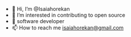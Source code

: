 - 👋 Hi, I’m @Isaiahorekan
- 👀 I’m interested in contributing to open source
- 🌱 software developer
- 📫 How to reach me isaiahorekan@gmail.com

<!---
Isaiahorekan/Isaiahorekan is a ✨ special ✨ repository because its `README.md` (this file) appears on your GitHub profile.
You can click the Preview link to take a look at your changes.
--->
